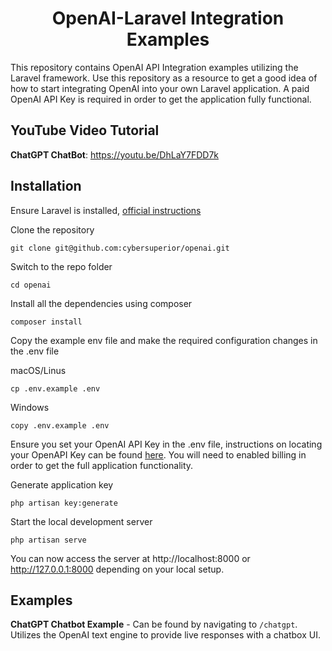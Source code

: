 <h1 align="center">OpenAI-Laravel Integration Examples</h1>

This repository contains OpenAI API Integration examples utilizing the Laravel framework. Use this repository as a resource to get a good idea of how to start integrating OpenAI into your own Laravel application.  A paid OpenAI API Key is required in order to get the application fully functional. 

## YouTube Video Tutorial

**ChatGPT ChatBot**: https://youtu.be/DhLaY7FDD7k

## Installation

Ensure Laravel is installed, [official instructions](https://laravel.com/docs/10.x/installation)

Clone the repository

    git clone git@github.com:cybersuperior/openai.git

Switch to the repo folder

    cd openai

Install all the dependencies using composer

    composer install

Copy the example env file and make the required configuration changes in the .env file

macOS/Linus

    cp .env.example .env

Windows 

    copy .env.example .env

Ensure you set your OpenAI API Key in the .env file, instructions on locating your OpenAPI Key can be found [here](https://youtube.com/shorts/nnSI7hOfMKo?feature=share). You will need to enabled billing in order to get the full application functionality.

Generate application key

    php artisan key:generate

Start the local development server

    php artisan serve

You can now access the server at http://localhost:8000 or http://127.0.0.1:8000 depending on your local setup.

## Examples

**ChatGPT Chatbot Example** - Can be found by navigating to `/chatgpt`.  Utilizes the OpenAI text engine to provide live responses with a chatbox UI.
